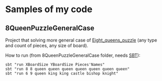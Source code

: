 # Samples of my code
## 8QueenPuzzleGeneralCase
Project that solving more general case of [Eight_queens_puzzle](https://en.wikipedia.org/wiki/Eight_queens_puzzle) (any type and count of pieces, any size of board). 

How to run (from 8QueenPuzzleGeneralCase folder, needs [SBT](http://www.scala-sbt.org/)):
```
sbt "run XBoardSize YBoardSize Pieces'Names"
sbt "run 8 8 queen queen queen queen queen queen queen"
sbt "run 6 9 queen king king castle bishop knight"
``` 
